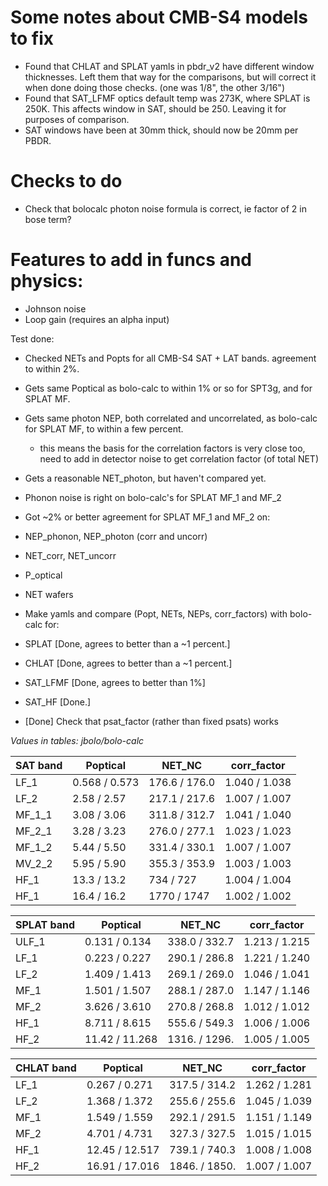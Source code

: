 # Some notes about CMB-S4 models to fix
 - Found that CHLAT and SPLAT yamls in pbdr_v2 have different window thicknesses.
 Left them that way for the comparisons, but will correct it when done doing those checks.
 (one was 1/8", the other 3/16")
 - Found that SAT_LFMF optics default temp was 273K, where SPLAT is 250K.
 This affects window in SAT, should be 250.  Leaving it for purposes of comparison.
 - SAT windows have been at 30mm thick, should now be 20mm per PBDR.


# Checks to do
- Check that bolocalc photon noise formula is correct, ie factor of 2 in bose term?


# Features to add in funcs and physics:
 - Johnson noise
 - Loop gain (requires an alpha input)


Test done:
- Checked NETs and Popts for all CMB-S4 SAT + LAT bands.  agreement to within 2%.
- Gets same Poptical as bolo-calc to within 1% or so for SPT3g, and for SPLAT MF.
- Gets same photon NEP, both correlated and uncorrelated, as bolo-calc for SPLAT MF, to within a few percent.
  - this means the basis for the correlation factors is very close too, need to add in detector noise to get correlation factor (of total NET)
- Gets a reasonable NET_photon, but haven't compared yet.

- Phonon noise is right on bolo-calc's for SPLAT MF_1 and MF_2
- Got ~2% or better agreement for SPLAT MF_1 and MF_2 on:
 - NEP_phonon, NEP_photon (corr and uncorr)
 - NET_corr, NET_uncorr
 - P_optical
 - NET wafers

 - Make yamls and compare (Popt, NETs, NEPs, corr_factors) with bolo-calc for:
  - SPLAT [Done, agrees to better than a ~1 percent.]
  - CHLAT [Done, agrees to better than a ~1 percent.]
  - SAT_LFMF [Done, agrees to better than 1%]
  - SAT_HF [Done.]

 - [Done] Check that psat_factor (rather than fixed psats) works

*Values in tables:  jbolo/bolo-calc*

| SAT band |  Poptical  | NET_NC  | corr_factor |
|----------|------------|---------|-------------|
| LF_1   | 0.568 / 0.573|176.6 / 176.0 | 1.040 / 1.038 |
| LF_2   | 2.58 / 2.57 | 217.1 / 217.6 | 1.007 / 1.007 |
| MF_1_1 | 3.08 / 3.06 | 311.8 / 312.7 | 1.041 / 1.040 |
| MF_2_1 | 3.28 / 3.23 | 276.0 / 277.1 | 1.023 / 1.023 |
| MF_1_2 | 5.44 / 5.50 | 331.4 / 330.1 | 1.007 / 1.007 |
| MV_2_2 | 5.95 / 5.90 | 355.3 / 353.9 | 1.003 / 1.003 |
| HF_1   | 13.3 / 13.2 | 734 / 727     | 1.004 / 1.004 |
| HF_1   | 16.4 / 16.2 | 1770 / 1747   | 1.002 / 1.002 |

| SPLAT band |  Poptical  | NET_NC  | corr_factor |
|----------|------------|---------|-------------|
| ULF_1| 0.131 / 0.134 | 338.0 / 332.7 | 1.213 / 1.215 |
| LF_1 | 0.223 / 0.227 | 290.1 / 286.8 | 1.221 / 1.240 |
| LF_2 | 1.409 / 1.413 | 269.1 / 269.0 | 1.046 / 1.041 |
| MF_1 | 1.501 / 1.507 | 288.1 / 287.0 | 1.147 / 1.146 |
| MF_2 | 3.626 / 3.610 | 270.8 / 268.8 | 1.012 / 1.012 |
| HF_1 | 8.711 / 8.615 | 555.6 / 549.3 | 1.006 / 1.006 |
| HF_2 | 11.42 / 11.268| 1316. / 1296. | 1.005 / 1.005 |

| CHLAT band |  Poptical  | NET_NC  | corr_factor |
|----------|------------|---------|-------------|
| LF_1 | 0.267 / 0.271 | 317.5 / 314.2 | 1.262 / 1.281 |
| LF_2 | 1.368 / 1.372 | 255.6 / 255.6 | 1.045 / 1.039 |
| MF_1 | 1.549 / 1.559 | 292.1 / 291.5 | 1.151 / 1.149 |
| MF_2 | 4.701 / 4.731 | 327.3 / 327.5 | 1.015 / 1.015 |
| HF_1 | 12.45 / 12.517| 739.1 / 740.3 | 1.008 / 1.008 |
| HF_2 | 16.91 / 17.016| 1846. / 1850. | 1.007 / 1.007 |
